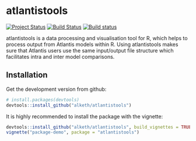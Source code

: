 <!-- README.md is generated from README.Rmd. Please edit that file -->
atlantistools
=============

[![Project Status](http://www.repostatus.org/badges/latest/active.svg)](http://www.repostatus.org/#active) [![Build Status](https://travis-ci.org/alketh/atlantistools.png?branch=master)](https://travis-ci.org/alketh/atlantistools) [![Build status](https://ci.appveyor.com/api/projects/status/github/alketh/atlantistools?branch=master&svg=true)](https://ci.appveyor.com/project/alketh/atlantistools)

atlantistools is a data processing and visualisation tool for R, which helps to process output from Atlantis models within R. Using atlantistools makes sure that Atlantis users use the same input/output file structure which facilitates intra and inter model comparisons.

Installation
------------

Get the development version from github:

``` r
# install.packages(devtools)
devtools::install_github("alketh/atlantistools")
```

It is highly recommended to install the package with the vignette:

``` r
devtools::install_github("alketh/atlantistools", build_vignettes = TRUE)
vignette("package-demo", package = "atlantistools")
```
